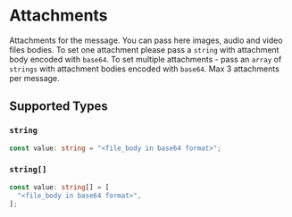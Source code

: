 # Attachments

Attachments for the message. You can pass here images, audio and video files bodies. To set one attachment please pass a `string` with attachment body encoded with `base64`. To set multiple attachments - pass an `array` of `strings` with attachment bodies encoded with `base64`. Max 3 attachments per message.


## Supported Types

### `string`

```typescript
const value: string = "<file_body in base64 format>";
```

### `string[]`

```typescript
const value: string[] = [
  "<file_body in base64 format>",
];
```

